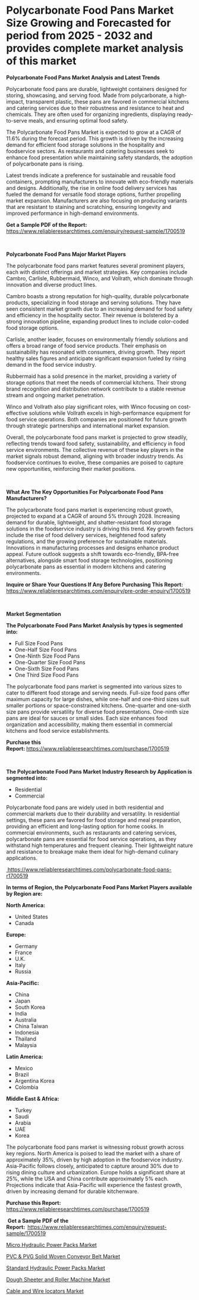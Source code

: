<p><h1>Polycarbonate Food Pans Market Size Growing and Forecasted for period from 2025 - 2032 and provides complete market analysis of this market</h1></p><p><strong>Polycarbonate Food Pans Market Analysis and Latest Trends</strong></p>
<p><p>Polycarbonate food pans are durable, lightweight containers designed for storing, showcasing, and serving food. Made from polycarbonate, a high-impact, transparent plastic, these pans are favored in commercial kitchens and catering services due to their robustness and resistance to heat and chemicals. They are often used for organizing ingredients, displaying ready-to-serve meals, and ensuring optimal food safety.</p><p>The Polycarbonate Food Pans Market is expected to grow at a CAGR of 11.6% during the forecast period. This growth is driven by the increasing demand for efficient food storage solutions in the hospitality and foodservice sectors. As restaurants and catering businesses seek to enhance food presentation while maintaining safety standards, the adoption of polycarbonate pans is rising. </p><p>Latest trends indicate a preference for sustainable and reusable food containers, prompting manufacturers to innovate with eco-friendly materials and designs. Additionally, the rise in online food delivery services has fueled the demand for versatile food storage options, further propelling market expansion. Manufacturers are also focusing on producing variants that are resistant to staining and scratching, ensuring longevity and improved performance in high-demand environments.</p></p>
<p><strong>Get a Sample PDF of the Report:&nbsp;</strong> <a href="https://www.reliableresearchtimes.com/enquiry/request-sample/1700519?utm_campaign=3255&utm_medium=2&utm_source=Github&utm_content=ia&utm_term=05042025&utm_id=polycarbonate-food-pans">https://www.reliableresearchtimes.com/enquiry/request-sample/1700519</a></p>
<p>&nbsp;</p>
<p><strong>Polycarbonate Food Pans Major Market Players</strong></p>
<p><p>The polycarbonate food pans market features several prominent players, each with distinct offerings and market strategies. Key companies include Cambro, Carlisle, Rubbermaid, Winco, and Vollrath, which dominate through innovation and diverse product lines.</p><p>Cambro boasts a strong reputation for high-quality, durable polycarbonate products, specializing in food storage and serving solutions. They have seen consistent market growth due to an increasing demand for food safety and efficiency in the hospitality sector. Their revenue is bolstered by a strong innovation pipeline, expanding product lines to include color-coded food storage options.</p><p>Carlisle, another leader, focuses on environmentally friendly solutions and offers a broad range of food service products. Their emphasis on sustainability has resonated with consumers, driving growth. They report healthy sales figures and anticipate significant expansion fueled by rising demand in the food service industry.</p><p>Rubbermaid has a solid presence in the market, providing a variety of storage options that meet the needs of commercial kitchens. Their strong brand recognition and distribution network contribute to a stable revenue stream and ongoing market penetration.</p><p>Winco and Vollrath also play significant roles, with Winco focusing on cost-effective solutions while Vollrath excels in high-performance equipment for food service operations. Both companies are positioned for future growth through strategic partnerships and international market expansion.</p><p>Overall, the polycarbonate food pans market is projected to grow steadily, reflecting trends toward food safety, sustainability, and efficiency in food service environments. The collective revenue of these key players in the market signals robust demand, aligning with broader industry trends. As foodservice continues to evolve, these companies are poised to capture new opportunities, reinforcing their market positions.</p></p>
<p>&nbsp;</p>
<p><strong>What Are The Key Opportunities For Polycarbonate Food Pans Manufacturers?</strong></p>
<p><p>The polycarbonate food pans market is experiencing robust growth, projected to expand at a CAGR of around 5% through 2028. Increasing demand for durable, lightweight, and shatter-resistant food storage solutions in the foodservice industry is driving this trend. Key growth factors include the rise of food delivery services, heightened food safety regulations, and the growing preference for sustainable materials. Innovations in manufacturing processes and designs enhance product appeal. Future outlook suggests a shift towards eco-friendly, BPA-free alternatives, alongside smart food storage technologies, positioning polycarbonate pans as essential in modern kitchens and catering environments.</p></p>
<p><strong>Inquire or Share Your Questions If Any Before Purchasing This Report:</strong> <a href="https://www.reliableresearchtimes.com/enquiry/pre-order-enquiry/1700519?utm_campaign=3255&utm_medium=2&utm_source=Github&utm_content=ia&utm_term=05042025&utm_id=polycarbonate-food-pans">https://www.reliableresearchtimes.com/enquiry/pre-order-enquiry/1700519</a></p>
<p>&nbsp;</p>
<p><strong>Market Segmentation</strong></p>
<p><strong>The Polycarbonate Food Pans Market Analysis by types is segmented into:</strong></p>
<p><ul><li>Full Size Food Pans</li><li>One-Half Size Food Pans</li><li>One-Ninth Size Food Pans</li><li>One-Quarter Size Food Pans</li><li>One-Sixth Size Food Pans</li><li>One Third Size Food Pans</li></ul></p>
<p><p>The polycarbonate food pans market is segmented into various sizes to cater to different food storage and serving needs. Full-size food pans offer maximum capacity for large dishes, while one-half and one-third sizes suit smaller portions or space-constrained kitchens. One-quarter and one-sixth size pans provide versatility for diverse food presentations. One-ninth size pans are ideal for sauces or small sides. Each size enhances food organization and accessibility, making them essential in commercial kitchens and food service establishments.</p></p>
<p><strong>Purchase this Report:&nbsp;</strong><a href="https://www.reliableresearchtimes.com/purchase/1700519?utm_campaign=3255&utm_medium=2&utm_source=Github&utm_content=ia&utm_term=05042025&utm_id=polycarbonate-food-pans">https://www.reliableresearchtimes.com/purchase/1700519</a></p>
<p>&nbsp;</p>
<p><strong>The Polycarbonate Food Pans Market Industry Research by Application is segmented into:</strong></p>
<p><ul><li>Residential</li><li>Commercial</li></ul></p>
<p><p>Polycarbonate food pans are widely used in both residential and commercial markets due to their durability and versatility. In residential settings, these pans are favored for food storage and meal preparation, providing an efficient and long-lasting option for home cooks. In commercial environments, such as restaurants and catering services, polycarbonate pans are essential for food service operations, as they withstand high temperatures and frequent cleaning. Their lightweight nature and resistance to breakage make them ideal for high-demand culinary applications.</p></p>
<p><a href="https://www.reliableresearchtimes.com/polycarbonate-food-pans-r1700519?utm_campaign=3255&utm_medium=2&utm_source=Github&utm_content=ia&utm_term=05042025&utm_id=polycarbonate-food-pans">&nbsp;https://www.reliableresearchtimes.com/polycarbonate-food-pans-r1700519</a></p>
<p><strong>In terms of Region, the Polycarbonate Food Pans Market Players available by Region are:</strong></p>
<p>
    <p> <strong> North America: </strong>
        <ul>
            <li>United States</li>
            <li>Canada</li>
        </ul>
        </p> 
    <p> <strong> Europe: </strong>
        <ul>
            <li>Germany</li>
            <li>France</li>
            <li>U.K.</li>
            <li>Italy</li>
            <li>Russia</li>
        </ul>
        </p> 
    <p> <strong> Asia-Pacific: </strong>
        <ul>
            <li>China</li>
            <li>Japan</li>
            <li>South Korea</li>
            <li>India</li>
            <li>Australia</li>
            <li>China Taiwan</li>
            <li>Indonesia</li>
            <li>Thailand</li>
            <li>Malaysia</li>
        </ul>
        </p> 
    <p> <strong> Latin America: </strong>
        <ul>
            <li>Mexico</li>
            <li>Brazil</li>
            <li>Argentina Korea</li>
            <li>Colombia</li>
        </ul>
        </p> 
    <p> <strong> Middle East & Africa: </strong>
        <ul>
            <li>Turkey</li>
            <li>Saudi</li>
            <li>Arabia</li>
            <li>UAE</li>
            <li>Korea</li>
        </ul>
    </p>
    </p>
<p><p>The polycarbonate food pans market is witnessing robust growth across key regions. North America is poised to lead the market with a share of approximately 35%, driven by high adoption in the foodservice industry. Asia-Pacific follows closely, anticipated to capture around 30% due to rising dining culture and urbanization. Europe holds a significant share at 25%, while the USA and China contribute approximately 5% each. Projections indicate that Asia-Pacific will experience the fastest growth, driven by increasing demand for durable kitchenware.</p></p>
<p><strong>Purchase this Report: </strong><a href="https://www.reliableresearchtimes.com/purchase/1700519?utm_campaign=3255&utm_medium=2&utm_source=Github&utm_content=ia&utm_term=05042025&utm_id=polycarbonate-food-pans">https://www.reliableresearchtimes.com/purchase/1700519</a></p>
<p>&nbsp;<strong>Get a Sample PDF of the Report:&nbsp;&nbsp;</strong><a href="https://www.reliableresearchtimes.com/enquiry/request-sample/1700519?utm_campaign=3255&utm_medium=2&utm_source=Github&utm_content=ia&utm_term=05042025&utm_id=polycarbonate-food-pans">https://www.reliableresearchtimes.com/enquiry/request-sample/1700519</a></p>
<p><strong></strong></p>
<p><p><a href="https://www.linkedin.com/pulse/micro-hydraulic-power-packs-market-research-report-provides-f7m2f?utm_campaign=3255&utm_medium=2&utm_source=Github&utm_content=ia&utm_term=05042025&utm_id=polycarbonate-food-pans">Micro Hydraulic Power Packs Market</a></p><p><a href="https://www.linkedin.com/pulse/latest-pvc-pvg-solid-woven-conveyor-belt-market-research-lz4rc?utm_campaign=3255&utm_medium=2&utm_source=Github&utm_content=ia&utm_term=05042025&utm_id=polycarbonate-food-pans">PVC & PVG Solid Woven Conveyor Belt Market</a></p><p><a href="https://www.linkedin.com/pulse/strategic-market-insights-navigating-global-standard-hydraulic-fv97f?utm_campaign=3255&utm_medium=2&utm_source=Github&utm_content=ia&utm_term=05042025&utm_id=polycarbonate-food-pans">Standard Hydraulic Power Packs Market</a></p><p><a href="https://www.linkedin.com/pulse/dough-sheeter-roller-machine-market-trends-analysis-2025-2032-3qalf?utm_campaign=3255&utm_medium=2&utm_source=Github&utm_content=ia&utm_term=05042025&utm_id=polycarbonate-food-pans">Dough Sheeter and Roller Machine Market</a></p><p><a href="https://www.linkedin.com/pulse/cable-wire-locators-market-trend-indicates-rapid-growth-accelerated-p69ef?utm_campaign=3255&utm_medium=2&utm_source=Github&utm_content=ia&utm_term=05042025&utm_id=polycarbonate-food-pans">Cable and Wire locators Market</a></p></p>